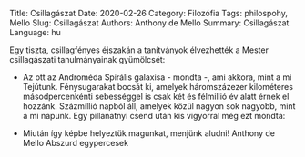 Title: Csillagászat 
Date: 2020-02-26
Category: Filozófia
Tags: philospohy, Mello
Slug: Csillagászat
Authors: Anthony de Mello
Summary: Csillagászat
Language: hu 

Egy tiszta, csillagfényes éjszakán a tanítványok élvezhették a Mester csillagászati tanulmányainak gyümölcsét:
- Az ott az Androméda Spirális galaxisa - mondta -, ami akkora, mint a mi Tejútunk. 
Fénysugarakat bocsát ki, amelyek háromszázezer kilométeres másodpercenkénti sebességgel is 
csak két és félmillió év alatt érnek el hozzánk. Százmillió napból áll, amelyek közül nagyon sok nagyobb, mint a mi napunk.
Egy pillanatnyi csend után kis vigyorral még ezt mondta: 

- Miután így képbe helyeztük magunkat, menjünk aludni! 
 Anthony de Mello Abszurd egypercesek
